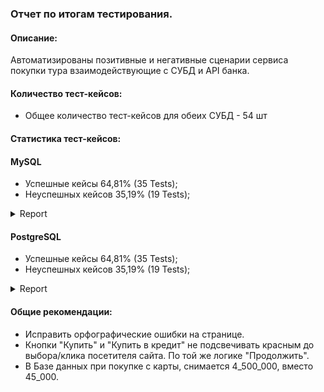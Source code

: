### Отчет по итогам тестирования.

#### Описание: 

Автоматизированы позитивные и негативные сценарии сервиса покупки тура взаимодействующие с СУБД и API банка. 

#### Количество тест-кейсов:

* Общее количество тест-кейсов для обеих СУБД - 54 шт

#### Статистика тест-кейсов:

#### MySQL

* Успешные кейсы 64,81% (35 Tests);
* Неуспешных кейсов 35,19% (19 Tests);
<details>
   <summary>Report</summary>

![1](https://github.com/Kris-i-kris/GraduationProject/assets/138568517/eac441e6-7e63-417d-9a2e-c46e3d5436ac)
![2](https://github.com/Kris-i-kris/GraduationProject/assets/138568517/5ab88819-4d09-42d1-be4f-3e228feab1cf)
![FireShot Capture 065 - Allure Report - 172 17 64 1](https://github.com/Kris-i-kris/GraduationProject/assets/138568517/a482b845-e836-449c-b622-959028ed76c5)

</details>

#### PostgreSQL

* Успешные кейсы 64,81% (35 Tests);
* Неуспешных кейсов 35,19% (19 Tests);
<details>
   <summary>Report</summary>

  ![Screenshot_1](https://github.com/Kris-i-kris/GraduationProject/assets/138568517/fa0dcc87-c3c2-452d-921b-20463eceac40)
![Screenshot_2](https://github.com/Kris-i-kris/GraduationProject/assets/138568517/111a6df3-8abb-4271-93fb-4b7bbd78468d)
![FireShot Capture 066 - Allure Report - 172 17 64 1](https://github.com/Kris-i-kris/GraduationProject/assets/138568517/d01a6974-a60e-440c-b1c7-71acc38c84f5)

</details>

#### Общие рекомендации:

* Исправить орфографические ошибки на странице.
* Кнопки "Купить" и "Купить в кредит" не подсвечивать красным до выбора/клика посетителя сайта. По той же логике "Продолжить".
* В Базе данных при покупке с карты, снимается 4_500_000, вместо 45_000.
